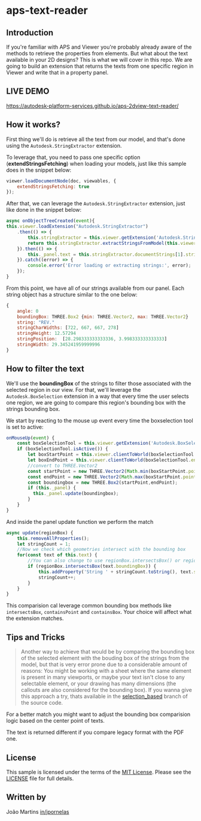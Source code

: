 # aps-text-reader

## Introduction

If you're familiar with APS and Viewer you're probably already aware of the methods to retrieve the properties from elements. But what about the text available in your 2D designs? This is what we will cover in this repo.
We are going to build an extension that returns the texts from one specific region in Viewer and write that in a property panel.

## LIVE DEMO
https://autodesk-platform-services.github.io/aps-2dview-text-reader/

## How it works?

First thing we'll do is retrieve all the text from our model, and that's done using the `Autodesk.StringExtractor` extension.

To leverage that, you need to pass one specific option (**extendStringsFetching**) when loading your models, just like this sample does in the snippet below:

```js
viewer.loadDocumentNode(doc, viewables, {
    extendStringsFetching: true
});
```

After that, we can leverage the `Autodesk.StringExtractor` extension, just like done in the snippet below:

```js
async onObjectTreeCreated(event){
this.viewer.loadExtension("Autodesk.StringExtractor")
    .then(() => {
        this.stringExtractor = this.viewer.getExtension('Autodesk.StringExtractor');
        return this.stringExtractor.extractStringsFromModel(this.viewer.model);
    }).then(() => {
        this._panel.text = this.stringExtractor.documentStrings[1].strings;
    }).catch((error) => {
        console.error('Error loading or extracting strings:', error);
    });
}
```

From this point, we have all of our strings available from our panel.
Each  string object has a structure similar to the one below:
```js
{
    angle: 0
    boundingBox: THREE.Box2 {min: THREE.Vector2, max: THREE.Vector2}
    string: "REV."
    stringCharWidths: [722, 667, 667, 278]
    stringHeight: 12.57294
    stringPosition:  [28.298333333333336, 3.998333333333333]
    stringWidth: 29.345241959999996
}
```

## How to filter the text

We'll use the **boundingBox** of the strings to filter those associated with the selected region in our view.
For that, we'll leverage the `Autodesk.BoxSelection` extension in a way that every time the user selects one region, we are going to compare this region's bounding box with the strings bounding box.

We start by reacting to the mouse up event every time the boxselection tool is set to active:

```js
onMouseUp(event) {
    const boxSelectionTool = this.viewer.getExtension('Autodesk.BoxSelection').boxSelectionTool;
    if (boxSelectionTool.isActive()) {
        let boxStartPoint = this.viewer.clientToWorld(boxSelectionTool.startPoint.x, boxSelectionTool.startPoint.y);
        let boxEndPoint = this.viewer.clientToWorld(boxSelectionTool.endPoint.x, boxSelectionTool.endPoint.y);
        //convert to THREE.Vector2
        const startPoint = new THREE.Vector2(Math.min(boxStartPoint.point.x,boxEndPoint.point.x), Math.min(boxStartPoint.point.y,boxEndPoint.point.y));
        const endPoint = new THREE.Vector2(Math.max(boxStartPoint.point.x,boxEndPoint.point.x), Math.max(boxStartPoint.point.y,boxEndPoint.point.y));
        const boundingbox = new THREE.Box2(startPoint,endPoint);
        if (this._panel) {
          this._panel.update(boundingbox);
        }
    }
}
```

And inside the panel update function we perform the match

```js
async update(regionBox) {
    this.removeAllProperties();
    let stringCount = 1;
    //Now we check which geometries intersect with the bounding box
    for(const text of this.text) {
        //You can also change to use regionBox.intersectsBox() or regionBox.containsPoint() or regionBox.containsBox() if you want to check for containment instead of intersection 
        if (regionBox.intersectsBox(text.boundingBox)) {
            this.addProperty('String ' + stringCount.toString(), text.string, 'PDF Text');
            stringCount++;
        }
    }
}
```

This comparision cal leverage common bounding box methods like `intersectsBox`, `containsPoint` and `containsBox`. Your choice will affect what the extension matches.

## Tips and Tricks

> Another way to achieve that would be by comparing the bounding box of the selected element with the bouding box of the strings from the model, but that is very error prone due to a considerable amount of reasons: You might be working with a sheet where the same element is present in many viewports, or maybe your text isn't close to any selectable element, or your drawing has many dimensions (the callouts are also considered for the bounding box).
If you wanna give this approach a try, thats available in the [selection_based](https://github.com/JoaoMartins-callmeJohn/aps-pdf-text-reader/tree/selection_based) branch of the source code.

For a better match you might want to adjust the bounding box comparision logic based on the center point of texts.

The text is returned different if you compare legacy format with the PDF one.

## License

This sample is licensed under the terms of the [MIT License](http://opensource.org/licenses/MIT). Please see the [LICENSE](LICENSE) file for full details.

## Written by

João Martins [in/jpornelas](https://linkedin.com/in/jpornelas)
